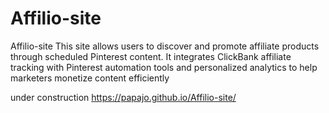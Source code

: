 # Affilio-site
Affilio-site
This site allows users to discover and promote affiliate products through scheduled Pinterest content. It integrates ClickBank affiliate tracking with Pinterest automation tools and personalized analytics to help marketers monetize content efficiently

under construction
https://papajo.github.io/Affilio-site/
